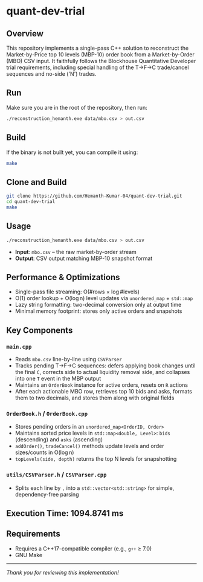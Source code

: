 # quant-dev-trial

## Overview

This repository implements a single-pass C++ solution to reconstruct the Market-by-Price top 10 levels (MBP-10) order book from a Market-by-Order (MBO) CSV input. It faithfully follows the Blockhouse Quantitative Developer trial requirements, including special handling of the T→F→C trade/cancel sequences and no-side ('N') trades.

## Run

Make sure you are in the root of the repository, then run:

```bash
./reconstruction_hemanth.exe data/mbo.csv > out.csv
```

## Build

If the binary is not built yet, you can compile it using:

```bash
make
```

## Clone and Build

```bash
git clone https://github.com/Hemanth-Kumar-04/quant-dev-trial.git
cd quant-dev-trial
make
```

## Usage

```bash
./reconstruction_hemanth.exe data/mbo.csv > out.csv
```

- **Input**: `mbo.csv` – the raw market-by-order stream
- **Output**: CSV output matching MBP-10 snapshot format

## Performance & Optimizations

- Single-pass file streaming: O(#rows × log #levels)
- O(1) order lookup + O(log n) level updates via `unordered_map` + `std::map`
- Lazy string formatting: two-decimal conversion only at output time
- Minimal memory footprint: stores only active orders and snapshots

## Key Components

### `main.cpp`

- Reads `mbo.csv` line-by-line using `CSVParser`
- Tracks pending T→F→C sequences: defers applying book changes until the final `C`, corrects side to actual liquidity removal side, and collapses into one `T` event in the MBP output
- Maintains an `OrderBook` instance for active orders, resets on `R` actions
- After each actionable MBO row, retrieves top 10 bids and asks, formats them to two decimals, and stores them along with original fields

### `OrderBook.h` / `OrderBook.cpp`

- Stores pending orders in an `unordered_map<OrderID, Order>`
- Maintains sorted price levels in `std::map<double, Level>`: `bids` (descending) and `asks` (ascending)
- `addOrder()`, `tradeCancel()` methods update levels and order sizes/counts in O(log n)
- `topLevels(side, depth)` returns the top N levels for snapshotting

### `utils/CSVParser.h` / `CSVParser.cpp`

- Splits each line by `,` into a `std::vector<std::string>` for simple, dependency-free parsing


## Execution Time: 1094.8741 ms


## Requirements

- Requires a C++17-compatible compiler (e.g., `g++` ≥ 7.0)
- GNU Make

---

*Thank you for reviewing this implementation!*

